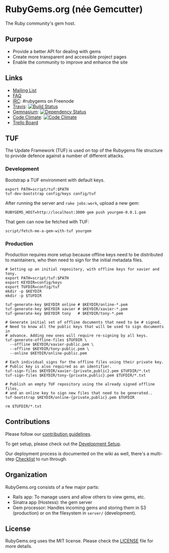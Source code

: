 # RubyGems.org (née Gemcutter)
The Ruby community's gem host.

## Purpose

* Provide a better API for dealing with gems
* Create more transparent and accessible project pages
* Enable the community to improve and enhance the site

## Links

* [Mailing List][]
* [FAQ][]
* [IRC][]: #rubygems on Freenode
* [Travis][]: [![Build Status](https://img.shields.io/travis/rubygems/rubygems.org/master.svg)][travis]
* [Gemnasium][]: [![Dependency Status](https://img.shields.io/gemnasium/rubygems/rubygems.org.svg)][gemnasium]
* [Code Climate][]: [![Code Climate](https://img.shields.io/codeclimate/github/rubygems/rubygems.org.svg)][code climate]
* [Trello Board][]

[mailing list]: http://groups.google.com/group/rubygems-org
[faq]: http://help.rubygems.org/kb/gemcutter/faq
[irc]: http://webchat.freenode.net/?channels=gemcutter
[travis]: http://travis-ci.org/rubygems/rubygems.org
[gemnasium]: https://gemnasium.com/rubygems/rubygems.org
[code climate]: https://codeclimate.com/github/rubygems/rubygems.org
[trello board]: https://trello.com/board/rubygems-org/513f9634a7ed906115000755

## TUF

The Update Framework (TUF) is used on top of the Rubygems file structure to
provide defence against a number of different attacks.

### Development

Bootstrap a TUF environment with default keys.

    export PATH=script/tuf:$PATH
    tuf-dev-bootstrap config/keys config/tuf

After running the server and `rake jobs:work`, upload a new gem:

    RUBYGEMS_HOST=http://localhost:3000 gem push yourgem-0.0.1.gem

That gem can now be fetched with TUF:

    script/fetch-me-a-gem-with-tuf yourgem

### Production

Production requires more setup because offline keys need to be distributed to
maintainers, who then need to sign for the initial metadata files.

    # Setting up an initial repository, with offline keys for xavier and tony.
    export PATH=script/tuf:$PATH
    export KEYDIR=config/keys
    export TUFDIR=config/tuf
    mkdir -p $KEYDIR
    mkdir -p $TUFDIR

    tuf-generate-key $KEYDIR online # $KEYDIR/online-*.pem
    tuf-generate-key $KEYDIR xavier # $KEYDIR/xavier-*.pem
    tuf-generate-key $KEYDIR tony   # $KEYDIR/tony-*.pem

    # Generate initial set of offline documents that need to be # signed.
    # Need to know all the public keys that will be used to sign documents in
    # advance. Adding new ones will require re-signing by all keys.
    tuf-generate-offline-files $TUFDIR \
      --offline $KEYDIR/xavier-public.pem \
      --offline $KEYDIR/tony-public.pem \
      --online $KEYDIR/online-public.pem

    # Each individual signs for the offline files using their private key.
    # Public key is also required as an identifier.
    tuf-sign-files $KEYDIR/xavier-{private,public}.pem $TUFDIR/*.txt
    tuf-sign-files $KEYDIR/tony-{private,public}.pem $TUFDIR/*.txt

    # Publish an empty TUF repository using the already signed offline files,
    # and an online key to sign new files that need to be generated..
    tuf-bootstrap $KEYDIR/online-{private,public}.pem $TUFDIR

    rm $TUFDIR/*.txt

## Contributions

Please follow our [contribution guidelines][].

[contribution guidelines]: https://github.com/rubygems/rubygems.org/blob/master/CONTRIBUTING.md

To get setup, please check out the [Development Setup][].

[development setup]: https://github.com/rubygems/rubygems.org/blob/master/CONTRIBUTING.md

Our deployment process is documented on the wiki as well, there's a multi-step
[Checklist][] to run through.

[checklist]: https://github.com/rubygems/rubygems.org/wiki/Deployment

## Organization

RubyGems.org consists of a few major parts:

* Rails app: To manage users and allow others to view gems, etc.
* Sinatra app (Hostess): the gem server
* Gem processor: Handles incoming gems and storing them in S3 (production) or
  on the filesystem in `server/` (development).

## License

RubyGems.org uses the MIT license. Please check the [LICENSE][] file for more details.

[license]: https://github.com/rubygems/rubygems.org/blob/master/MIT-LICENSE
